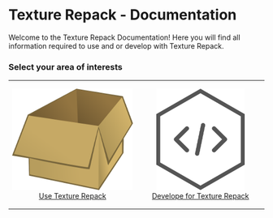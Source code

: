 # Texture Repack - Documentation

Welcome to the Texture Repack Documentation! Here you will find all information required to use and or develop with Texture Repack.

### Select your area of interests
<table width="100%">
<tr>
<td width="50%"><a href="./use_index.md"><p align="center"><img src="img/box-23649_640.png" alt="Code for Texture Repack" height="200"/><br/>Use Texture Repack</p></a></td>
<td width="50%"><a href="./dev_index.md"><p align="center"><img src="img/hexagon-2307350_640.png" alt="Code for Texture Repack" height="200"/><br/>Develope for Texture Repack</p></a></td>
</tr>
</table>
